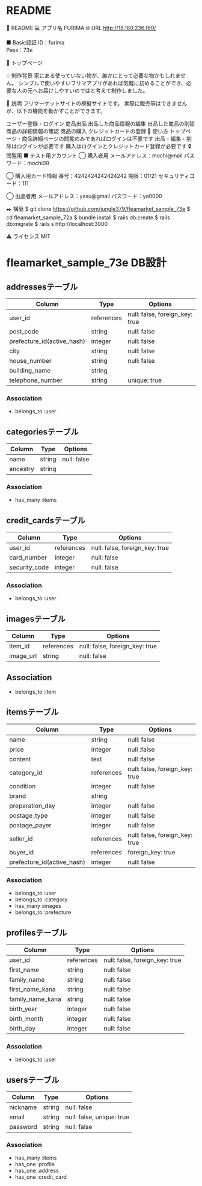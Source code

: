 # README

🐾 README
💻 アプリ名
FURIMA
🌐 URL
http://18.180.236.160/

■ Basic認証
ID：furima<br>
Pass：73e


🎈 トップページ

💡 制作背景
家にある使っていない物が、誰かにとって必要な物かもしれません。
シンプルで使いやすいフリマアプリがあれば気軽に初めることができ、必要な人の元へお届けしやすいのではと考えて制作しました。

🔰 説明
フリマーケットサイトの模擬サイトです。 実際に販売等はできませんが、以下の機能を動かすことができます。

ユーザー登録・ログイン
商品出品
出品した商品情報の編集
出品した商品の削除
商品の詳細情報の確認
商品の購入
クレジットカードの登録
🌟 使い方
トップページ・商品詳細ページの閲覧のみであればログインは不要です
出品・編集・削除はログインが必要です
購入はログインとクレジットカード登録が必要です
🔒 閲覧用
■ テスト用アカウント
◯ 購入者用
メールアドレス：mochi@mail
パスワード：mochi00


◯ 購入用カード情報
番号：4242424242424242
期限：01/21
セキュリティコード：111


◯ 出品者用
メールアドレス：yasu@gmail
パスワード：ya0000


✒️ 構築
$ git clone https://github.com/jungle379/fleamarket_sample_73e
$ cd fleamarket_sample_72a
$ bundle install
$ rails db:create
$ rails db:migrate
$ rails s
http://localhost:3000

⚠️ ライセンス
MIT

# fleamarket_sample_73e DB設計
## addressesテーブル
|Column|Type|Options|
|------|----|-------|
|user_id|references|null: false, foreign_key: true|
|post_code|string|null: false|
|prefecture_id(active_hash)|integer|null: false|
|city|string|null: false|
|house_number|string|null: false|
|building_name|string||
|telephone_number|string|unique: true|
### Association
- belongs_to :user

## categoriesテーブル
|Column|Type|Options|
|------|----|-------|
|name|string|null: false|
|ancestry|string||
### Association
- has_many :items

## credit_cardsテーブル
|Column|Type|Options|
|------|----|-------|
|user_id|references|null: false, foreign_key: true|
|card_number|integer|null: false|
|security_code|integer|null: false|
### Association
- belongs_to :user

## imagesテーブル
|Column|Type|Options|
|------|----|-------|
|item_id|references|null: false, foreign_key: true|
|image_url|string|null: false|
## Association
- belongs_to :item

## itemsテーブル
|Column|Type|Options|
|------|----|-------|
|name|string|null: false|
|price|integer|null :false|
|content|text|null :false|
|category_id|references|null: false, foreign_key: true|
|condition|integer|null: false|
|brand|string||
|preparation_day|integer|null: false|
|postage_type|integer|null: false|
|postage_payer|integer|null: false|
|seller_id|references|null: false, foreign_key: true|
|buyer_id|references|foreign_key: true|
|prefecture_id(active_hash)|integer|null: false|
### Association
- belongs_to :user
- belongs_to :category
- has_many :images
- belongs_to :prefecture

## profilesテーブル
|Column|Type|Options|
|------|----|-------|
|user_id|references|null: false, foreign_key: true|
|first_name|string|null: false|
|family_name|string|null: false|
|first_name_kana|string|null: false|
|family_name_kana|string|null: false|
|birth_year|integer|null: false|
|birth_month|integer|null: false|
|birth_day|integer|null: false|
### Association
- belongs_to :user

## usersテーブル
|Column|Type|Options|
|------|----|-------|
|nickname|string|null: false|
|email|string|null: false, unique: true|
|password|string|null: false|
### Association
- has_many :items
- has_one :profile
- has_one :address
- has_one :credit_card
